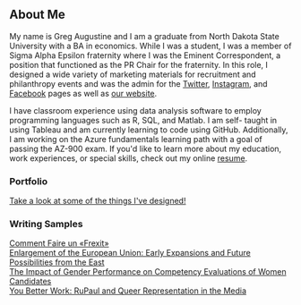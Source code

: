 ## About Me

My name is Greg Augustine and I am a graduate from North Dakota State University with a BA in economics. While I was a student, I was a member of Sigma Alpha Epsilon fraternity where I was the Eminent Correspondent, a position that functioned as the PR Chair for the fraternity. In this role, I designed a wide variety of marketing materials for recruitment and philanthropy events and was the admin for the [Twitter](https://twitter.com/saendsu), [Instagram](https://www.instagram.com/saendsu/), and [Facebook](https://www.facebook.com/SAEatNDSU/) pages as well as [our website](http://www.sae-ndsu.com).

I have classroom experience using data analysis software to employ programming languages such as R, SQL, and Matlab. I am self- taught in using Tableau and am currently learning to code using GitHub. Additionally, I am working on the Azure fundamentals learning path with a goal of passing the AZ-900 exam.  If you'd like to learn more about my education, work experiences, or special skills, check out my online [resume](resume.md).
  
### Portfolio
[Take a look at some of the things I've designed!](portfolio.md)  

### Writing Samples
[Comment Faire un «Frexit»](frexit.pdf)  
[Enlargement of the European Union: Early Expansions and Future Possibilities from the East](eu-enlargement.pdf)  
[The Impact of Gender Performance on Competency Evaluations of Women Candidates](research-design.pdf)  
[You Better Work: RuPaul and Queer Representation in the Media](rupaul.pdf)  
